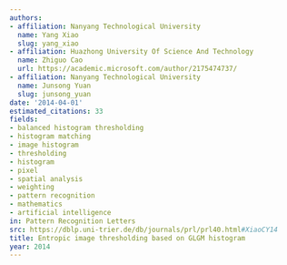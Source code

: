 ```yaml
---
authors:
- affiliation: Nanyang Technological University
  name: Yang Xiao
  slug: yang_xiao
- affiliation: Huazhong University Of Science And Technology
  name: Zhiguo Cao
  url: https://academic.microsoft.com/author/2175474737/
- affiliation: Nanyang Technological University
  name: Junsong Yuan
  slug: junsong_yuan
date: '2014-04-01'
estimated_citations: 33
fields:
- balanced histogram thresholding
- histogram matching
- image histogram
- thresholding
- histogram
- pixel
- spatial analysis
- weighting
- pattern recognition
- mathematics
- artificial intelligence
in: Pattern Recognition Letters
src: https://dblp.uni-trier.de/db/journals/prl/prl40.html#XiaoCY14
title: Entropic image thresholding based on GLGM histogram
year: 2014
---
```

